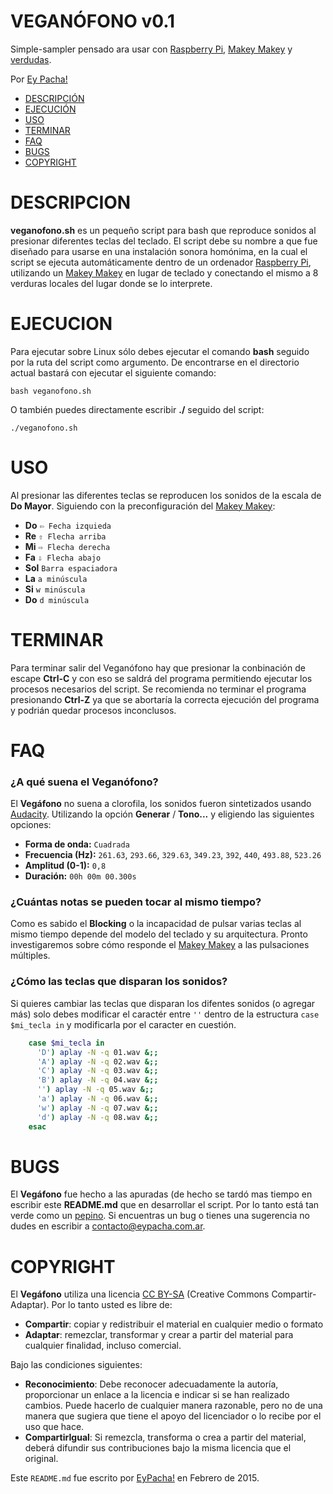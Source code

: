 # VEGANÓFONO v0.1
Simple-sampler pensado ara usar con [Raspberry Pi](http://www.raspberrypi.org/), [Makey Makey](http://makeymakey.com/) y [verdudas](https://es.wikipedia.org/wiki/Verdura).

Por [Ey Pacha!](http://eypacha.com.ar)

- [DESCRIPCIÓN](#descripcion)
- [EJECUCIÓN](#ejecucion)
- [USO](#uso)
- [TERMINAR](#terminar)
- [FAQ](#faq)
- [BUGS](#bugs)
- [COPYRIGHT](#copyright)

# DESCRIPCION
**veganofono.sh** es un pequeño script para bash que reproduce sonidos al presionar diferentes teclas del teclado. El script debe su nombre a que fue diseñado para usarse en una instalación sonora homónima, en la cual el script se ejecuta automáticamente dentro de un ordenador [Raspberry Pi](http://www.raspberrypi.org/), utilizando un [Makey Makey](http://makeymakey.com/) en lugar de teclado y conectando el mismo a 8 verduras locales del lugar donde se lo interprete. 

# EJECUCION
Para ejecutar sobre Linux sólo debes ejecutar el comando **bash** seguido por la ruta del script como argumento. De encontrarse en el directorio actual bastará con ejecutar el siguiente comando:

	bash veganofono.sh

O también puedes directamente escribir **./** seguido del script:

	./veganofono.sh

# USO
Al presionar las diferentes teclas se reproducen los sonidos de la escala de **Do Mayor**. Siguiendo con la preconfiguración del [Makey Makey](http://makeymakey.com/):

- **Do** `⇦ Fecha izquieda`
- **Re** `⇧ Flecha arriba`
- **Mi** `⇨ Flecha derecha`
- **Fa** `⇩ Flecha abajo`
- **Sol** `Barra espaciadora`
- **La** `a minúscula`
- **Si** `w minúscula`
- **Do** `d minúscula`

# TERMINAR
Para terminar salir del Veganófono hay que presionar la conbinación de escape **Ctrl-C** y con eso se saldrá del programa permitiendo ejecutar los procesos necesarios del script. Se recomienda no terminar el programa presionando **Ctrl-Z** ya que se abortaría la correcta ejecución del programa y podrián quedar procesos inconclusos.

# FAQ
### ¿A qué suena el Veganófono?
El **Vegáfono** no suena a clorofila, los sonidos fueron sintetizados usando [Audacity](http://audacity.sourceforge.net/?lang=es). Utilizando la opción **Generar** / **Tono...** y eligiendo las siguientes opciones:
- **Forma de onda:** `Cuadrada`
- **Frecuencia (Hz):** `261.63`, `293.66`, `329.63`, `349.23`, `392`, `440`, `493.88`, `523.26`
- **Amplitud (0-1):** `0,8`
- **Duración:** `00h 00m 00.300s`

### ¿Cuántas notas se pueden tocar al mismo tiempo?
Como es sabido el **Blocking** o la incapacidad de pulsar varias teclas al mismo tiempo depende del modelo del teclado y su arquitectura. Pronto investigaremos sobre cómo responde el [Makey Makey](http://makeymakey.com/) a las pulsaciones múltiples.

### ¿Cómo las teclas que disparan los sonidos?
Si quieres cambiar las teclas que disparan los difentes sonidos (o agregar más) solo debes modificar el caractér entre `''` dentro de la estructura `case $mi_tecla in`  y modificarla por el caracter en cuestión.

```bash
	case $mi_tecla in
	  'D') aplay -N -q 01.wav &;;
	  'A') aplay -N -q 02.wav &;;
	  'C') aplay -N -q 03.wav &;;
	  'B') aplay -N -q 04.wav &;;
	  '') aplay -N -q 05.wav &;;
	  'a') aplay -N -q 06.wav &;;
	  'w') aplay -N -q 07.wav &;;
	  'd') aplay -N -q 08.wav &;;
	esac
```
# BUGS
El **Vegáfono** fue hecho a las apuradas (de hecho se tardó mas tiempo en escribir este **README.md** que en desarrollar el script. Por lo tanto está tan verde como un [pepino](https://es.wikipedia.org/wiki/Cucumis_sativus). Si encuentras un bug o tienes una sugerencia no dudes en escribir a [contacto@eypacha.com.ar](mailto://contacto@eypacha.com.ar).

# COPYRIGHT
El **Vegáfono** utiliza una licencia [CC BY-SA](http://creativecommons.org/licenses/by-sa/4.0/deed.es_ES) (Creative Commons Compartir-Adaptar). Por lo tanto usted es libre de:

- **Compartir**: copiar y redistribuir el material en cualquier medio o formato
- **Adaptar**: remezclar, transformar y crear a partir del material para cualquier finalidad, incluso comercial.

Bajo las condiciones siguientes:

- **Reconocimiento**: Debe reconocer adecuadamente la autoría, proporcionar un enlace a la licencia e indicar si se han realizado cambios. Puede hacerlo de cualquier manera razonable, pero no de una manera que sugiera que tiene el apoyo del licenciador o lo recibe por el uso que hace.
- **CompartirIgual**: Si remezcla, transforma o crea a partir del material, deberá difundir sus contribuciones bajo la misma licencia que el original.

Este `README.md` fue escrito por [EyPacha!](http://eypacha.com.ar) en Febrero de 2015.
